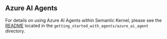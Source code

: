 ## Azure AI Agents

For details on using Azure AI Agents within Semantic Kernel, please see the [README](../../../getting_started_with_agents/azure_ai_agent/README.md) located in the `getting_started_with_agents/azure_ai_agent` directory.